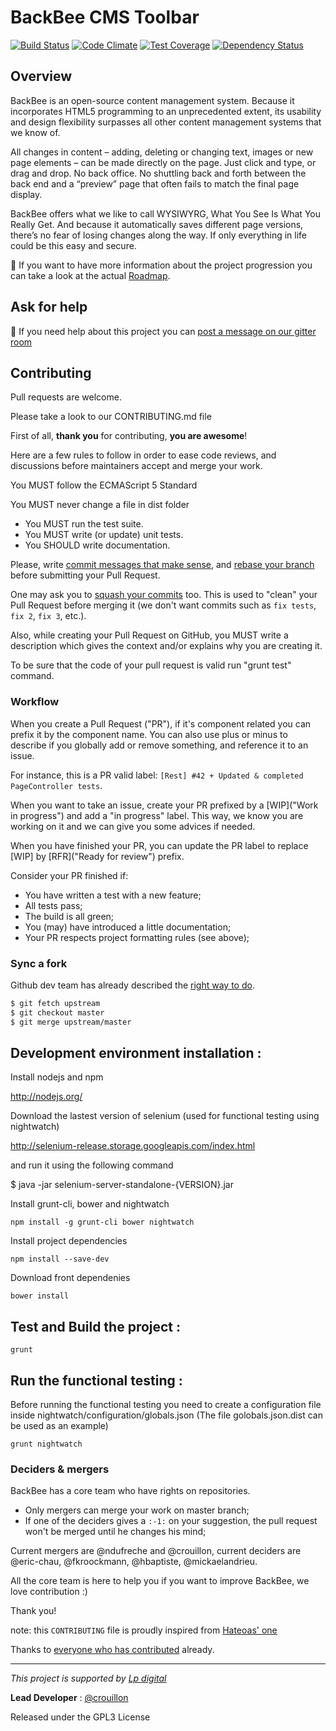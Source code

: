 BackBee CMS Toolbar
=========================

[![Build Status](https://travis-ci.org/backbee/BbCoreJs.svg?branch=master)](https://travis-ci.org/backbee/BbCoreJs)
[![Code Climate](https://codeclimate.com/github/backbee/BbCoreJs/badges/gpa.svg)](https://codeclimate.com/github/backbee/BbCoreJs)
[![Test Coverage](https://codeclimate.com/github/backbee/BbCoreJs/badges/coverage.svg)](https://codeclimate.com/github/backbee/BbCoreJs)
[![Dependency Status](https://gemnasium.com/Lp-digital/BbCoreJs.svg)](https://gemnasium.com/Lp-digital/BbCoreJs)


## Overview ##

BackBee is an open-source content management system. Because it incorporates HTML5 programming to an unprecedented extent, its usability and design flexibility surpasses all other content management systems that we know of.

All changes in content – adding, deleting or changing text, images or new page elements – can be made directly on the page. Just click and type, or drag and drop. No back office. No shuttling back and forth between the back end and a “preview” page that often fails to match the final page display.

BackBee offers what we like to call WYSIWYRG, What You See Is What You Really Get. And because it automatically saves different page versions, there’s no fear of losing changes along the way. If only everything in life could be this easy and secure.


:speech_balloon: If you want to have more information about the project progression you can take a look at the actual [Roadmap](https://waffle.io/backbee/backbee/BbCoreJs).

## Ask for help ##

:speech_balloon: If you need help about this project you can [post a message on our gitter room](https://gitter.im/backbee/BackBee)


## Contributing

Pull requests are welcome.

Please take a look to our CONTRIBUTING.md file

First of all, **thank you** for contributing, **you are awesome**!

Here are a few rules to follow in order to ease code reviews, and discussions before
maintainers accept and merge your work.

You MUST follow the ECMAScript 5 Standard

You MUST never change a file in dist folder

* You MUST run the test suite.
* You MUST write (or update) unit tests.
* You SHOULD write documentation.

Please, write [commit messages that make sense](http://tbaggery.com/2008/04/19/a-note-about-git-commit-messages.html), and [rebase your branch](http://git-scm.com/book/en/Git-Branching-Rebasing) before submitting your Pull Request.

One may ask you to [squash your commits](http://gitready.com/advanced/2009/02/10/squashing-commits-with-rebase.html) too. This is used to "clean" your Pull Request before merging it (we don't want commits such as `fix tests`, `fix 2`, `fix 3`, etc.).

Also, while creating your Pull Request on GitHub, you MUST write a description which gives the context and/or explains why you are creating it.

To be sure that the code of your pull request is valid run "grunt test" command.


### Workflow

When you create a Pull Request ("PR"), if it's component related you can prefix it by the component name.
You can also use plus or minus to describe if you globally add or remove something, and reference it to an issue.

For instance, this is a PR valid label: ``[Rest] #42 + Updated & completed PageController tests``.

When you want to take an issue, create your PR prefixed by a [WIP]("Work in progress") and add a "in progress" label.
This way, we know you are working on it and we can give you some advices if needed.

When you have finished your PR, you can update the PR label to replace [WIP] by [RFR]("Ready for review") prefix.

Consider your PR finished if:

* You have written a test with a new feature;
* All tests pass;
* The build is all green;
* You (may) have introduced a little documentation;
* Your PR respects project formatting rules (see above);


### Sync a fork

Github dev team has already described the [right way to do](https://help.github.com/articles/syncing-a-fork/).

```bash
$ git fetch upstream
$ git checkout master
$ git merge upstream/master
```


## Development environment installation :

Install nodejs and npm

http://nodejs.org/

Download the lastest version of selenium (used for functional testing using nightwatch)

http://selenium-release.storage.googleapis.com/index.html

and run it using the following command

$ java -jar selenium-server-standalone-{VERSION}.jar

Install grunt-cli, bower and nightwatch

```
npm install -g grunt-cli bower nightwatch
```

Install project dependencies
```
npm install --save-dev
```

Download front dependenies
```
bower install
```


## Test and Build the project :
```
grunt
```

## Run the functional testing :
Before running the functional testing you need to create a configuration file inside nightwatch/configuration/globals.json (The file golobals.json.dist can be used as an example)
```
grunt nightwatch
```

### Deciders & mergers

BackBee has a core team who have rights on repositories.
* Only mergers can merge your work on master branch;
* If one of the deciders gives a ``:-1:`` on your suggestion, the pull request won't be merged until he changes his mind;

Current mergers are @ndufreche and @crouillon, current deciders are @eric-chau, @fkroockmann, @hbaptiste, @mickaelandrieu.

All the core team is here to help you if you want to improve BackBee, we love contribution :)


Thank you!

note: this ``CONTRIBUTING`` file is proudly inspired from [Hateoas' one](https://github.com/willdurand/Hateoas/blob/master/CONTRIBUTING.md)


Thanks to [everyone who has contributed](https://github.com/backbee/backbee-standard/graphs/contributors) already.

---

*This project is supported by [Lp digital](http://www.lp-digital.fr/en/)*

**Lead Developer** : [@crouillon](https://github.com/crouillon)

Released under the GPL3 License
